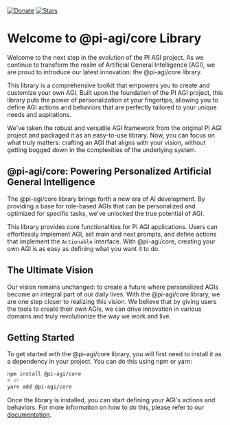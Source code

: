 [![Donate](https://img.shields.io/badge/Donate-Buy%20Me%20a%20Coffee-yellow.svg)](https://www.buymeacoffee.com/RwIpTEd)
[![Stars](https://img.shields.io/github/stars/pi-agi/core.svg?style=flat-square)](https://github.com/pi-agi/core/stargazers)

# Welcome to @pi-agi/core Library

Welcome to the next step in the evolution of the PI AGI project. As we continue to transform the realm of Artificial General Intelligence (AGI), we are proud to introduce our latest innovation: the @pi-agi/core library.

This library is a comprehensive toolkit that empowers you to create and customize your own AGI. Built upon the foundation of the PI AGI project, this library puts the power of personalization at your fingertips, allowing you to define AGI actions and behaviors that are perfectly tailored to your unique needs and aspirations.

We've taken the robust and versatile AGI framework from the original PI AGI project and packaged it as an easy-to-use library. Now, you can focus on what truly matters: crafting an AGI that aligns with your vision, without getting bogged down in the complexities of the underlying system.

## @pi-agi/core: Powering Personalized Artificial General Intelligence

The @pi-agi/core library brings forth a new era of AI development. By providing a base for role-based AGIs that can be personalized and optimized for specific tasks, we've unlocked the true potential of AGI.

This library provides core functionalities for PI AGI applications. Users can effortlessly implement AGI, set main and next prompts, and define actions that implement the `Actionable` interface. With @pi-agi/core, creating your own AGI is as easy as defining what you want it to do.

## The Ultimate Vision

Our vision remains unchanged: to create a future where personalized AGIs become an integral part of our daily lives. With the @pi-agi/core library, we are one step closer to realizing this vision. We believe that by giving users the tools to create their own AGIs, we can drive innovation in various domains and truly revolutionize the way we work and live.

## Getting Started

To get started with the @pi-agi/core library, you will first need to install it as a dependency in your project. You can do this using npm or yarn:

```bash
npm install @pi-agi/core
# or
yarn add @pi-agi/core
```

Once the library is installed, you can start defining your AGI's actions and behaviors. For more information on how to do this, please refer to our [documentation](https://github.com/pi-agi/core/blob/master/docs/DOCUMENTATION.md).
